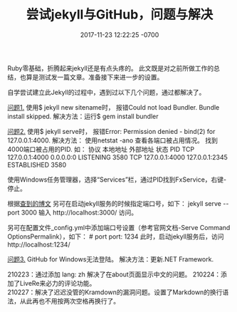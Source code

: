 ﻿---
layout: post
title:  "尝试jekyll与GitHub，问题与解决"
date:   2017-11-23 12:22:25 -0700
categories: Jekyll
---
Ruby零基础，折腾起来jekyll还是有点头疼的。
此文既是对之前所做工作的总结，也算是测试发一篇文章。准备接下来进一步的设置。

自学尝试建立此Jekyll的过程中，遇到过以下几个问题，通过都解决了。

[问题1.][p1]
使用$ jekyll new sitename时，
报错Could not load Bundler. Bundle install skipped.
解决方法：运行$ gem install bundler

[问题2.][p2]
使用$ jekyll serve时，
报错Error:  Permission denied - bind(2) for 127.0.0.1:4000.
解决方法：
使用netstat -ano
查看各端口被占用情况。
找到4000端口被占用的PID.
如：
协议  本地地址          外部地址          状态           PID
TCP  127.0.0.1:4000    0.0.0.0:0         LISTENING     3580
TCP  127.0.0.1:4000    127.0.0.1:2345    ESTABLISHED   3580

使用Windows任务管理器，选择“Services”栏，通过PID找到FxService，右键-停止。

根据[查到的博文][p2]
另可在启动jekyll服务的时候指定端口号，如下：
jekyll serve --port 3000
输入 http://localhost:3000/ 访问。

另可在配置文件_config.yml中添加端口号设置（参考官网文档-Serve Command   OptionsPermalink），如下：
\# port
port: 1234
此时，启动jekyll服务后，访问 http://localhost:1234/

[问题3.][p3]
GitHub for Windows无法登陆。
解决方法：更新.NET Framework.

[p1]: http://zhatrix.com/tech/2017-10-28-jekyll-install-and-use/
[p2]: https://gaohaoyang.github.io/2016/03/12/jekyll-theme-version-2.0/
[p3]: https://github.com/gitextensions/gitextensions/issues/2044

210223：通过添加 lang: zh 解决了在about页面显示中文的问题。
210224：添加了LiveRe来必力的评论功能。  
210227：解决了迟迟没管的Kramdown的漏洞问题。设置了Markdown的换行语法，从此再也不用按两次空格再换行了。
